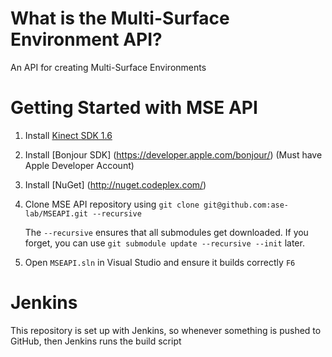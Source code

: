 # What is the Multi-Surface Environment API?

An API for creating Multi-Surface Environments

# Getting Started with MSE API

1.  Install [Kinect SDK 1.6](http://www.microsoft.com/en-us/kinectforwindows/develop/developer-downloads.aspx)
2.  Install [Bonjour SDK] (https://developer.apple.com/bonjour/) (Must have Apple Developer Account)
3.  Install [NuGet] (http://nuget.codeplex.com/)
4.  Clone MSE API repository using `git clone git@github.com:ase-lab/MSEAPI.git --recursive`

    The `--recursive` ensures that all submodules get downloaded. If you forget, you can use `git submodule update --recursive --init` later.
5. Open `MSEAPI.sln` in Visual Studio and ensure it builds correctly `F6`

# Jenkins

This repository is set up with Jenkins, so whenever something is pushed to GitHub, then Jenkins runs the build script
